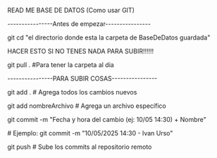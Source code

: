 READ ME BASE DE DATOS (Como usar GIT)



----------------Antes de empezar----------------

git cd "el directorio donde esta la carpeta de BaseDeDatos guardada"

HACER ESTO SI NO TENES NADA PARA SUBIR!!!!!!

git pull .		#Para tener la carpeta al dia



----------------PARA SUBIR COSAS----------------

git add .               # Agrega todos los cambios nuevos

git add nombreArchivo   # Agrega un archivo específico



git commit -m "Fecha y hora del cambio (ej: 10/05 14:30) + Nombre"

\# Ejemplo: git commit -m "10/05/2025 14:30 - Ivan Urso"



git push                # Sube los commits al repositorio remoto

